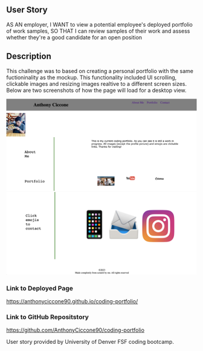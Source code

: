 ## User Story
AS AN employer,
I WANT to view a potential employee's deployed portfolio of work samples,
SO THAT I can review samples of their work and assess whether they're a good candidate for an open position


## Description
This challenge was to based on creating a personal portfolio with the same fuctioninality as the mockup. This functionality included UI scrolling, clickable images and resizing images realtive to a different screen sizes. Below are two screenshots of how the page will load for a desktop view.

![Alt text](<Screenshot 2023-07-12 at 17.33.08.png>)
![Alt text](<Screenshot 2023-07-12 at 17.38.44.png>)

### Link to Deployed Page
https://anthonyciccone90.github.io/coding-portfolio/

### Link to GitHub Repositstory
https://github.com/AnthonyCiccone90/coding-portfolio

User story provided by University of Denver FSF coding bootcamp.